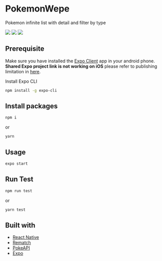 # PokemonWepe

Pokemon infinite list with detail and filter by type

![](1.jpeg)
![](2.jpeg)
![](3.jpeg)

## Prerequisite

Make sure you have installed the [Expo Client](https://expo.io/tools#client) app in your android phone. **Shared Expo project link is not working on iOS** please refer to publishing limitation in [here](https://docs.expo.io/workflow/publishing/).

Install Expo CLI

```bash
npm install -g expo-cli
```

## Install packages

```bash
npm i
```

or

```bash
yarn
```

## Usage

```bash
expo start
```

## Run Test

```bash
npm run test
```

or

```bash
yarn test
```

## Built with

- [React Native](https://reactnative.dev/)
- [Rematch](https://github.com/rematch/rematch)
- [PokeAPI](https://pokeapi.co)
- [Expo](https://expo.io/)

